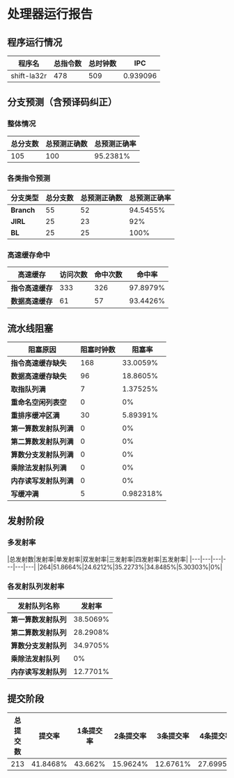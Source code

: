 # 处理器运行报告
## 程序运行情况
|程序名|总指令数|总时钟数|IPC|
|---|---|---|---|
|shift-la32r|478|509|0.939096|

## 分支预测（含预译码纠正）
### 整体情况
|总分支数|总预测正确数|总预测正确率|
|---|---|---|
|105|100|95.2381%|

### 各类指令预测
|分支类型|总分支数|总预测正确数|总预测正确率|
|---|---|---|---|
|**Branch**| 55 | 52 | 94.5455%|
|**JIRL**| 25 | 23 | 92%|
|**BL**| 25 | 25 | 100%|

### 高速缓存命中
|高速缓存|访问次数|命中次数|命中率|
|---|---|---|---|
|**指令高速缓存**| 333 | 326 | 97.8979%|
|**数据高速缓存**| 61 | 57 | 93.4426%|
## 流水线阻塞
|阻塞原因|阻塞时钟数|阻塞率|
|---|---|---|
|**指令高速缓存缺失**| 168 | 33.0059%|
|**数据高速缓存缺失**| 96 | 18.8605%|
|**取指队列满**| 7 | 1.37525%|
|**重命名空闲列表空**|0 | 0%|
|**重排序缓冲区满**|30 | 5.89391%|
|**第一算数发射队列满**|0 | 0%|
|**第二算数发射队列满**|0 | 0%|
|**算数分支发射队列满**|0 | 0%|
|**乘除法发射队列满**|0 | 0%|
|**内存读写发射队列满**|0 | 0%|
|**写缓冲满**|5 | 0.982318%|

## 发射阶段
### 多发射率
|总发射数|发射率|单发射率|双发射率|三发射率|四发射率|五发射率|
|---|---|---|---|---|---|
|264|51.8664%|24.6212%|35.2273%|34.8485%|5.30303%|0%|

### 各发射队列发射率
|发射队列名称|发射率|
|---|---|
|**第一算数发射队列**|38.5069%|
|**第二算数发射队列**|28.2908%|
|**算数分支发射队列**|34.9705%|
|**乘除法发射队列**|0%|
|**内存读写发射队列**|12.7701%|

## 提交阶段
|总提交数|提交率|1条提交率|2条提交率|3条提交率|4条提交率|
|---|---|---|---|---|---|
|213|41.8468%|43.662%|15.9624%|12.6761%|27.6995%|
